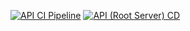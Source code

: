 [![API CI Pipeline](https://github.com/HzaRashid/Issue-Tracker/actions/workflows/ci-server.yml/badge.svg)](https://github.com/HzaRashid/Issue-Tracker/actions/workflows/ci-server.yml)
[![API (Root Server) CD](https://github.com/HzaRashid/Issue-Tracker/actions/workflows/cd-server-root.yml/badge.svg)](https://github.com/HzaRashid/Issue-Tracker/actions/workflows/cd-server-root.yml)
